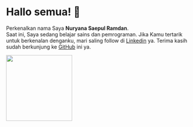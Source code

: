 # Hallo semua! 👋
Perkenalkan nama Saya **Nuryana Saepul Ramdan**. <br>
Saat ini, Saya sedang belajar sains dan pemrograman.
Jika Kamu tertarik untuk berkenalan denganku, mari saling follow di [Linkedin](https://www.linkedin.com/in/nuryanasaepulramdan/) ya.
Terima kasih sudah berkunjung ke [GitHub](https://github.com/g7f21) ini ya.

<p align="left">
<a href="https://github.com/g7f21">
  <img height="180em" src="https://github-readme-stats-eight-theta.vercel.app/api?username=penuliscode&show_icons=true&theme=algolia&include_all_commits=true&count_private=true"/>
  <!-- <img height="180em" src="https://github-readme-stats-eight-theta.vercel.app/api/top-langs/?username=penuliscode&layout=compact&theme=algolia"/> -->
</a>
</p>

<!--
**nspid/nspid** is a ✨ _special_ ✨ repository because its `README.md` (this file) appears on your GitHub profile.

Here are some ideas to get you started:

- 🔭 I’m currently working on ...
- 🌱 I’m currently learning ...
- 👯 I’m looking to collaborate on ...
- 🤔 I’m looking for help with ...
- 💬 Ask me about ...
- 📫 How to reach me: ...
- 😄 Pronouns: ...
- ⚡ Fun fact: ...
-->
